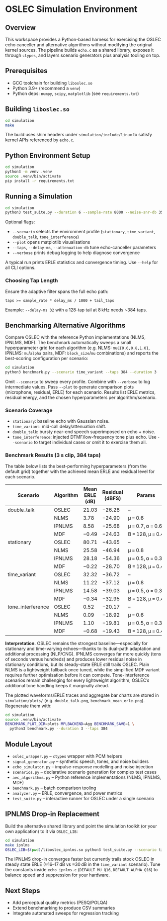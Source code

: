 # OSLEC Simulation Environment

## Overview
This workspace provides a Python-based harness for exercising the OSLEC echo
canceller and alternative algorithms without modifying the original kernel
sources. The pipeline builds `echo.c` as a shared library, exposes it through
`ctypes`, and layers scenario generators plus analysis tooling on top.

## Prerequisites
- GCC toolchain for building `liboslec.so`
- Python 3.9+ (recommend a `venv`)
- Python deps: `numpy`, `scipy`, `matplotlib` (see `requirements.txt`)

## Building `liboslec.so`
```bash
cd simulation
make
```
The build uses shim headers under `simulation/include/linux` to satisfy kernel
APIs referenced by `echo.c`.

## Python Environment Setup
```bash
cd simulation
python3 -m venv .venv
source .venv/bin/activate
pip install -r requirements.txt
```

## Running a Simulation
```bash
cd simulation
python3 test_suite.py --duration 6 --sample-rate 8000 --noise-snr-db 35
```
Optional flags:
- `--scenario` selects the environment profile (`stationary`,
  `time_variant`, `double_talk`, `tone_interference`)
- `--plot` opens matplotlib visualisations
- `--taps`, `--delay-ms`, `--attenuation-db` tune echo-canceller parameters
- `--verbose` prints debug logging to help diagnose convergence

A typical run prints ERLE statistics and convergence timing. Use `--help` for
all CLI options.

### Choosing Tap Length
Ensure the adaptive filter spans the full echo path:
```
taps >= sample_rate * delay_ms / 1000 + tail_taps
```
Example: `--delay-ms 32` with a 128-tap tail at 8 kHz needs ~384 taps.

## Benchmarking Alternative Algorithms
Compare OSLEC with the reference Python implementations (NLMS, IPNLMS, MDF).
The benchmark automatically sweeps a small hyperparameter grid for each
algorithm (e.g. NLMS: `mu∈{0.6,0.8,1.0}`, IPNLMS: `mu`/`alpha` pairs,
MDF: `block_size`/`mu` combinations) and reports the best-scoring
configuration per scenario:
```bash
cd simulation
python3 benchmark.py --scenario time_variant --taps 384 --duration 3
```
Omit `--scenario` to sweep every profile. Combine with `--verbose` to log
intermediate values. Pass `--plot` to generate comparison plots (microphone,
residual, ERLE) for each scenario. Results list ERLE metrics, residual energy,
and the chosen hyperparameters per algorithm/scenario.

### Scenario Coverage
- `stationary`: baseline echo with Gaussian noise.
- `time_variant`: mid-call delay/attenuation shift.
- `double_talk`: bursty near-end speech superimposed on echo + noise.
- `tone_interference`: injected DTMF/low-frequency tone plus echo.
Use `--scenario` to target individual cases or omit it to exercise them all.

### Benchmark Results (3 s clip, 384 taps)
The table below lists the best-performing hyperparameters (from the default
grid) together with the achieved mean ERLE and residual level for each
scenario.

| Scenario | Algorithm | Mean ERLE (dB) | Residual (dBFS) | Params |
| --- | --- | --- | --- | --- |
| double_talk | OSLEC | 21.03 | −26.28 | – |
|  | NLMS | 3.78 | −24.90 | μ = 0.6 |
|  | IPNLMS | 8.58 | −25.68 | μ = 0.7, α = 0.6 |
|  | MDF | −0.49 | −24.63 | B = 128, μ = 0.4 |
| stationary | OSLEC | 80.71 | −43.65 | – |
|  | NLMS | 25.58 | −46.94 | μ = 0.8 |
|  | IPNLMS | 28.18 | −54.36 | μ = 0.5, α = 0.3 |
|  | MDF | −0.22 | −28.70 | B = 128, μ = 0.4 |
| time_variant | OSLEC | 32.32 | −36.72 | – |
|  | NLMS | 11.22 | −37.12 | μ = 0.8 |
|  | IPNLMS | 14.58 | −39.03 | μ = 0.5, α = 0.3 |
|  | MDF | −0.34 | −32.95 | B = 128, μ = 0.4 |
| tone_interference | OSLEC | 0.52 | −20.17 | – |
|  | NLMS | 0.09 | −18.92 | μ = 0.6 |
|  | IPNLMS | 1.10 | −19.81 | μ = 0.5, α = 0.3 |
|  | MDF | −0.68 | −19.43 | B = 128, μ = 0.4 |

**Interpretation.** OSLEC remains the strongest baseline—especially for
stationary and time-varying echoes—thanks to its dual-path adaptation and
additional processing (NLP/CNG). IPNLMS converges far more quickly (tens of
seconds versus hundreds) and produces lower residual noise in stationary
conditions, but its steady-state ERLE still trails OSLEC. Plain NLMS is a
lightweight fallback once tuned, while the simplified MDF variant requires
further optimisation before it can compete. Tone-interference scenarios remain
challenging for every lightweight algorithm; OSLEC’s additional tone handling
keeps it marginally ahead.

The plotted waveforms/ERLE traces and aggregate bar charts are stored in
`simulation/plots/` (e.g. `double_talk.png`, `benchmark_mean_erle.png`). Regenerate them with:
```bash
cd simulation
source .venv/bin/activate
BENCHMARK_PLOT_DIR=plots MPLBACKEND=Agg BENCHMARK_SAVE=1 \
  python3 benchmark.py --duration 3 --taps 384
```

## Module Layout
- `oslec_wrapper.py` – `ctypes` wrapper with PCM helpers
- `signal_generator.py` – synthetic speech, tones, and noise builders
- `echo_simulator.py` – impulse-response modelling and noise injection
- `scenarios.py` – declarative scenario generation for complex test cases
- `aec_algorithms.py` – Python reference implementations (NLMS, IPNLMS, MDF)
- `benchmark.py` – batch comparison tooling
- `analyzer.py` – ERLE, convergence, and power metrics
- `test_suite.py` – interactive runner for OSLEC under a single scenario

## IPNLMS Drop-in Replacement
Build the alternative shared library and point the simulation toolkit (or your
own application) to it via `OSLEC_LIB`:
```bash
cd simulation
make ipnlms
OSLEC_LIB=$(pwd)/liboslec_ipnlms.so python3 test_suite.py --scenario time_variant --taps 384
```
The IPNLMS drop-in converges faster but currently trails stock OSLEC in steady
state ERLE (≈16–17 dB vs ≈30 dB in the `time_variant` scenario). Tune the
constants inside `echo_ipnlms.c` (`DEFAULT_MU_Q16`, `DEFAULT_ALPHA_Q16`) to
balance speed and suppression for your hardware.

## Next Steps
- Add perceptual quality metrics (PESQ/POLQA)
- Extend benchmarking to produce CSV summaries
- Integrate automated sweeps for regression tracking
